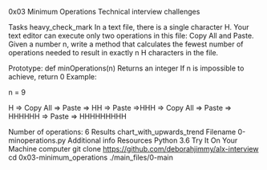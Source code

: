 0x03 Minimum Operations 
Technical interview challenges

Tasks heavy_check_mark
In a text file, there is a single character H. Your text editor can execute only two operations in this file: Copy All and Paste. Given a number n, write a method that calculates the fewest number of operations needed to result in exactly n H characters in the file.

Prototype: def minOperations(n) Returns an integer If n is impossible to achieve, return 0 Example:

n = 9

H => Copy All => Paste => HH => Paste =>HHH => Copy All => Paste => HHHHHH => Paste => HHHHHHHHH

Number of operations: 6
Results chart_with_upwards_trend
Filename
0-minoperations.py
Additional info 
Resources
Python 3.6
Try It On Your Machine computer
git clone https://github.com/deborahjimmy/alx-interview
cd 0x03-minimum_operations
./main_files/0-main
